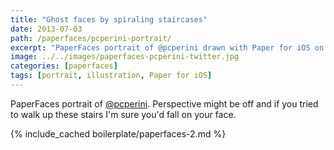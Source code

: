 ```yaml
---
title: "Ghost faces by spiraling staircases"
date: 2013-07-03
path: /paperfaces/pcperini-portrait/
excerpt: "PaperFaces portrait of @pcperini drawn with Paper for iOS on an iPad."
image: ../../images/paperfaces-pcperini-twitter.jpg
categories: [paperfaces]
tags: [portrait, illustration, Paper for iOS]
---
```


PaperFaces portrait of [@pcperini](https://twitter.com/pcperini). Perspective might be off and if you tried to walk up these stairs I'm sure you'd fall on your face.

{% include_cached boilerplate/paperfaces-2.md %}
